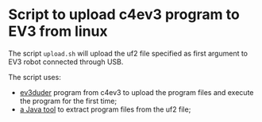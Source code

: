 # Script to upload c4ev3 program to EV3 from linux

The script `upload.sh` will upload the uf2 file specified as first argument to EV3 robot
connected through USB.

The script uses:
 - [ev3duder](https://github.com/c4ev3/ev3duder/) program from c4ev3 to upload the program files and execute the program
  for the first time;
 - [a Java tool](https://github.com/simonedegiacomi/files2uf2) to extract program files from the uf2 file;
 